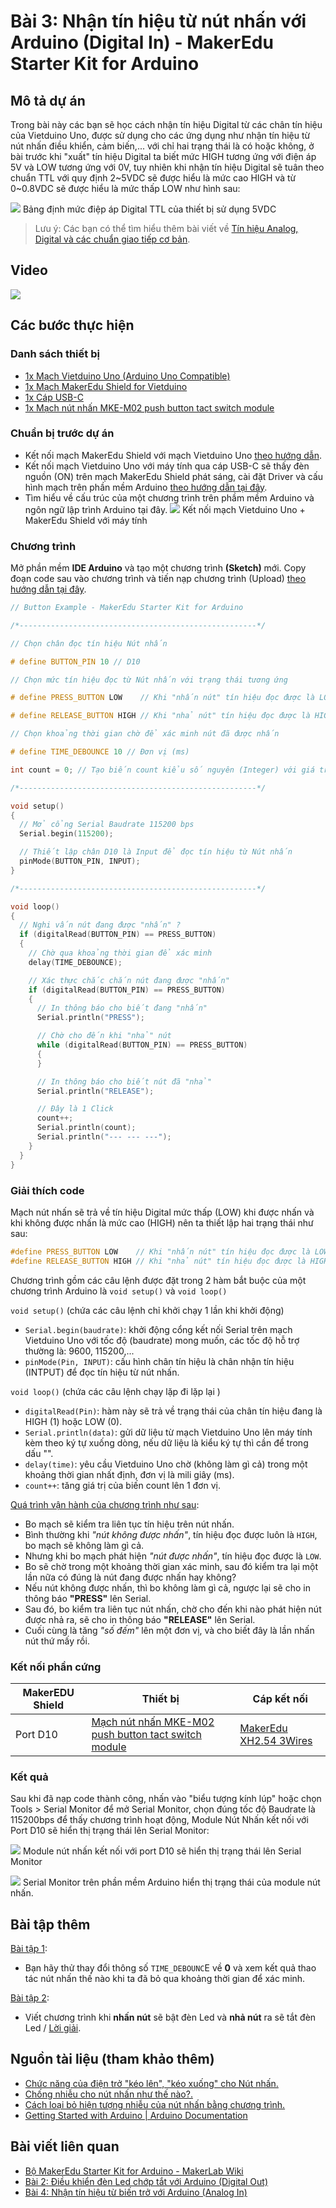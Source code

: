 # Bài 3: Nhận tín hiệu từ nút nhấn với Arduino (Digital In) - MakerEdu Starter Kit for Arduino

## Mô tả dự án

Trong bài này các bạn sẽ học cách nhận tín hiệu Digital từ các chân tín hiệu của Vietduino Uno, được sử dụng cho các ứng dụng như nhận tín hiệu từ nút nhấn điều khiển, cảm biến,... với chỉ hai trạng thái là có hoặc không, ở bài trước khi "xuất" tín hiệu Digital ta biết mức HIGH tương ứng với điện áp 5V và LOW tương ứng với 0V, tuy nhiên khi nhận tín hiệu Digital sẽ tuân theo chuẩn TTL với quy định 2~5VDC sẽ được hiểu là mức cao HIGH và từ 0~0.8VDC sẽ được hiểu là mức thấp LOW như hình sau:

![](/ex/less03/image/01_518d5681ce395f1e11000000.jpg)
Bảng định mức điệp áp Digital TTL của thiết bị sử dụng 5VDC

> Lưu ý:
Các bạn có thể tìm hiểu thêm bài viết về [Tín hiệu Analog, Digital và các chuẩn giao tiếp cơ bản](/ex/less02/A_D_signal_and_interface/README.md).

## Video

[![](/ex/less03/image/02_video_less03.png)](https://youtu.be/DjCQR_YDwZo)

## Các bước thực hiện

### Danh sách thiết bị

- [1x Mạch Vietduino Uno (Arduino Uno Compatible)](https://makerlab.vn/vuno)
- [1x Mạch MakerEdu Shield for Vietduino](https://makerlab.vn/vietduinosd)
- [1x Cáp USB-C](https://hshop.vn/cap-usb-type-c)
- [1x Mạch nút nhấn MKE-M02 push button tact switch module](https://makerlab.vn/mkem02)

### Chuẩn bị trước dự án

- Kết nối mạch MakerEdu Shield với mạch Vietduino Uno [theo hướng dẫn](https://makerlab.vn/vietduinosd).
- Kết nối mạch Vietduino Uno với máy tính qua cáp USB-C sẽ thấy đèn nguồn (ON) trên mạch MakerEdu Shield phát sáng, cài đặt Driver và cấu hình mạch trên phần mềm Arduino [theo hướng dẫn tại đây](https://makerlab.vn/vuno).
- Tìm hiểu về cấu trúc của một chương trình trên phầm mềm Arduino và ngôn ngữ lập trình Arduino tại đây.
![](/ex/less03/image/03_1050px-connect_uno_and_shield_to_computer.jpg)
Kết nối mạch Vietduino Uno + MakerEdu Shield với máy tính

### Chương trình

Mở phần mềm **IDE Arduino** và tạo một chương trình **(Sketch)** mới.
Copy đoạn code sau vào chương trình và tiến nạp chương trình (Upload) [theo hướng dẫn tại đây](https://makerlab.vn/vuno).

```ino
// Button Example - MakerEdu Starter Kit for Arduino

/*-----------------------------------------------------*/

// Chọn chân đọc tín hiệu Nút nhấn

# define BUTTON_PIN 10 // D10

// Chọn mức tín hiệu đọc từ Nút nhấn với trạng thái tương ứng

# define PRESS_BUTTON LOW    // Khi "nhấn nút" tín hiệu đọc được là LOW

# define RELEASE_BUTTON HIGH // Khi "nhả nút" tín hiệu đọc được là HIGH

// Chọn khoảng thời gian chờ để xác minh nút đã được nhấn

# define TIME_DEBOUNCE 10 // Đơn vị (ms)

int count = 0; // Tạo biến count kiểu số nguyên (Integer) với giá trị 0

/*-----------------------------------------------------*/

void setup()
{
  // Mở cổng Serial Baudrate 115200 bps
  Serial.begin(115200);

  // Thiết lập chân D10 là Input để đọc tín hiệu từ Nút nhấn
  pinMode(BUTTON_PIN, INPUT);
}

/*-----------------------------------------------------*/

void loop()
{
  // Nghi vấn nút đang được "nhấn" ?
  if (digitalRead(BUTTON_PIN) == PRESS_BUTTON)
  {
    // Chờ qua khoảng thời gian để xác minh
    delay(TIME_DEBOUNCE);

    // Xác thực chắc chắn nút đang được "nhấn"
    if (digitalRead(BUTTON_PIN) == PRESS_BUTTON)
    {
      // In thông báo cho biết đang "nhấn"
      Serial.println("PRESS");

      // Chờ cho đến khi "nhả" nút
      while (digitalRead(BUTTON_PIN) == PRESS_BUTTON)
      {
      }

      // In thông báo cho biết nút đã "nhả"
      Serial.println("RELEASE");

      // Đây là 1 Click
      count++;
      Serial.println(count);
      Serial.println("--- --- ---");
    }
  }
}
```

### Giải thích code

Mạch nút nhấn sẽ trả về tín hiệu Digital mức thấp (LOW) khi được nhấn và khi không được nhấn là mức cao (HIGH) nên ta thiết lập hai trạng thái như sau:

```ino
#define PRESS_BUTTON LOW    // Khi "nhấn nút" tín hiệu đọc được là LOW
#define RELEASE_BUTTON HIGH // Khi "nhả nút" tín hiệu đọc được là HIGH
```

Chương trình gồm các câu lệnh được đặt trong 2 hàm bắt buộc của một chương trình Arduino là `void setup()` và `void loop()`  

`void setup()` (chứa các câu lệnh chỉ khởi chạy 1 lần khi khởi động)

- `Serial.begin(baudrate)`: khởi động cổng kết nối Serial trên mạch Vietduino Uno với tốc độ (baudrate) mong muốn, các tốc độ hỗ trợ thường là: 9600, 115200,...
- `pinMode(Pin, INPUT)`: cấu hình chân tín hiệu là chân nhận tín hiệu (INTPUT) để đọc tín hiệu từ nút nhấn.  

`void loop()` (chứa các câu lệnh chạy lặp đi lặp lại )

- `digitalRead(Pin)`: hàm này sẽ trả về trạng thái của chân tín hiệu đang là HIGH (1) hoặc LOW (0).
- `Serial.println(data)`: gửi dữ liệu từ mạch Vietduino Uno lên máy tính kèm theo ký tự xuống dòng, nếu dữ liệu là kiểu ký tự thì cần để trong dấu "".
- `delay(time)`: yêu cầu Vietduino Uno chờ (không làm gì cả) trong một khoảng thời gian nhất định, đơn vị là mili giây (ms).
- `count++`: tăng giá trị của biến count lên 1 đơn vị.  

<ins>Quá trình vận hành của chương trình như sau</ins>:

- Bo mạch sẽ kiểm tra liên tục tín hiệu trên nút nhấn.
- Bình thường khi *"nút không được nhấn"*, tín hiệu đọc được luôn là `HIGH`, bo mạch sẽ không làm gì cả.
- Nhưng khi bo mạch phát hiện *"nút được nhấn"*, tín hiệu đọc được là `LOW`.
- Bo sẽ chờ trong một khoảng thời gian xác minh, sau đó kiểm tra lại một lần nữa có đúng là nút đang được nhấn hay không?
- Nếu nút không được nhấn, thì bo không làm gì cả, ngược lại sẽ cho in thông báo **"PRESS"** lên Serial.
- Sau đó, bo kiểm tra liên tục nút nhấn, chờ cho đến khi nào phát hiện nút được nhả ra, sẽ cho in thông báo **"RELEASE"** lên Serial.
- Cuối cùng là tăng *"số đếm"* lên một đơn vị, và cho biết đây là lần nhấn nút thứ mấy rồi.

### Kết nối phần cứng

<table><thead>
  <tr>
    <th>MakerEDU Shield</th>
    <th>Thiết bị</th>
    <th>Cáp kết nối</th>
  </tr></thead>
<tbody>
  <tr>
    <td>Port D10</td>
    <td><a href="https://makerlab.vn/mkem02">Mạch nút nhấn MKE-M02 push button tact switch module</a></td>
    <td><a href="https://hshop.vn/cap-ket-noi-makeredu-xh2-54-3wires-20cm-cable">MakerEdu XH2.54 3Wires</td>
  </tr>
</tbody>
</table>

### Kết quả

Sau khi đã nạp code thành công, nhấn vào "biểu tượng kính lúp" hoặc chọn Tools > Serial Monitor để mở Serial Monitor, chọn đúng tốc độ Baudrate là 115200bps để thấy chương trình hoạt động, Module Nút Nhấn kết nối với Port D10 sẽ hiển thị trạng thái lên Serial Monitor:

![](/ex/less03/image/04_1050px-F72A75C3-EFEF-4195-BD82-ED4CB0F8CD2B_1_201_a.jpg)
Module nút nhấn kết nối với port D10 sẽ hiển thị trạng thái lên Serial Monitor

![](/ex/less03/image/05_1050px-Screenshot_2023-07-09_at_15.30.35.png)
Serial Monitor trên phần mềm Arduino hiển thị trạng thái của module nút nhấn.

## Bài tập thêm

<ins>Bài tập 1</ins>:

- Bạn hãy thử thay đổi thông số `TIME_DEBOUNC`E về **0** và xem kết quả thao tác nút nhấn thế nào khi ta đã bỏ qua khoảng thời gian để xác minh.  

<ins>Bài tập 2</ins>:

- Viết chương trình khi **nhấn nút** sẽ bật đèn Led và **nhả nút** ra sẽ tắt đèn Led / [Lời giải](/solution/README.md).  

## Nguồn tài liệu (tham khảo thêm)

- [Chức năng của điện trở "kéo lên", "kéo xuống" cho Nút nhấn.](https://www.circuitbasics.com/pull-up-and-pull-down-resistors/)
- [Chống nhiễu cho nút nhấn như thế nào?.](https://www.youtube.com/watch?v=e1-kc04jSE4&ab_channel=TexasInstruments)
- [Cách loại bỏ hiện tượng nhiễu của nút nhấn bằng chương trình.](https://docs.arduino.cc/built-in-examples/digital/Debounce)
- [Getting Started with Arduino | Arduino Documentation](https://docs.arduino.cc/learn/starting-guide/getting-started-arduino)

## Bài viết liên quan

- [Bộ MakerEdu Starter Kit for Arduino - MakerLab Wiki](README.md)
- [Bài 2: Điều khiển đèn Led chớp tắt với Arduino (Digital Out)](ex\less02\README.md)
- [Bài 4: Nhận tín hiệu từ biến trở với Arduino (Analog In)](ex\less04\README.md)

